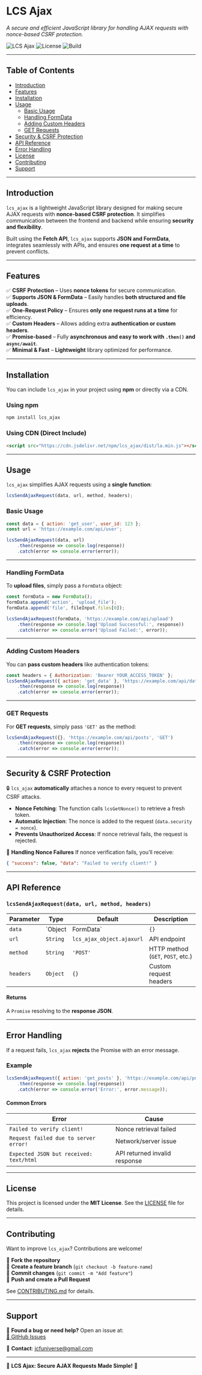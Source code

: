 # **LCS Ajax**  
*A secure and efficient JavaScript library for handling AJAX requests with nonce-based CSRF protection.*

![LCS Ajax](https://img.shields.io/badge/version-0.0.0-blue) ![License](https://img.shields.io/badge/license-MIT-green) ![Build](https://img.shields.io/badge/build-passing-brightgreen)

---

## **Table of Contents**
- [Introduction](#introduction)
- [Features](#features)
- [Installation](#installation)
- [Usage](#usage)
  - [Basic Usage](#basic-usage)
  - [Handling FormData](#handling-formdata)
  - [Adding Custom Headers](#adding-custom-headers)
  - [GET Requests](#get-requests)
- [Security & CSRF Protection](#security--csrf-protection)
- [API Reference](#api-reference)
- [Error Handling](#error-handling)
- [License](#license)
- [Contributing](#contributing)
- [Support](#support)

---

## **Introduction**
`lcs_ajax` is a lightweight JavaScript library designed for making secure AJAX requests with **nonce-based CSRF protection**. It simplifies communication between the frontend and backend while ensuring **security and flexibility**.  

Built using the **Fetch API**, `lcs_ajax` supports **JSON and FormData**, integrates seamlessly with APIs, and ensures **one request at a time** to prevent conflicts.  

---

## **Features**
✅ **CSRF Protection** – Uses **nonce tokens** for secure communication.  
✅ **Supports JSON & FormData** – Easily handles **both structured and file uploads**.  
✅ **One-Request Policy** – Ensures **only one request runs at a time** for efficiency.  
✅ **Custom Headers** – Allows adding extra **authentication or custom headers**.  
✅ **Promise-based** – Fully **asynchronous and easy to work with `.then()` and `async/await`**.  
✅ **Minimal & Fast** – **Lightweight** library optimized for performance.  

---

## **Installation**
You can include `lcs_ajax` in your project using **npm** or directly via a CDN.  

### **Using npm**
```sh
npm install lcs_ajax
```

### **Using CDN (Direct Include)**
```html
<script src="https://cdn.jsdelivr.net/npm/lcs_ajax/dist/la.min.js"></script>
```

---

## **Usage**
`lcs_ajax` simplifies AJAX requests using a **single function**:  

```js
lcsSendAjaxRequest(data, url, method, headers);
```

### **Basic Usage**
```js
const data = { action: 'get_user', user_id: 123 };
const url = 'https://example.com/api/user';

lcsSendAjaxRequest(data, url)
    .then(response => console.log(response))
    .catch(error => console.error(error));
```

---

### **Handling FormData**
To **upload files**, simply pass a `FormData` object:

```js
const formData = new FormData();
formData.append('action', 'upload_file');
formData.append('file', fileInput.files[0]);

lcsSendAjaxRequest(formData, 'https://example.com/api/upload')
    .then(response => console.log('Upload Successful:', response))
    .catch(error => console.error('Upload Failed:', error));
```

---

### **Adding Custom Headers**
You can **pass custom headers** like authentication tokens:

```js
const headers = { Authorization: 'Bearer YOUR_ACCESS_TOKEN' };
lcsSendAjaxRequest({ action: 'get_data' }, 'https://example.com/api/data', 'POST', headers)
    .then(response => console.log(response))
    .catch(error => console.error(error));
```

---

### **GET Requests**
For **GET requests**, simply pass `'GET'` as the method:

```js
lcsSendAjaxRequest({}, 'https://example.com/api/posts', 'GET')
    .then(response => console.log(response))
    .catch(error => console.error(error));
```

---

## **Security & CSRF Protection**
🔒 `lcs_ajax` **automatically** attaches a nonce to every request to prevent CSRF attacks.  

- **Nonce Fetching**: The function calls `lcsGetNonce()` to retrieve a fresh token.  
- **Automatic Injection**: The nonce is added to the request (`data.security = nonce`).  
- **Prevents Unauthorized Access**: If nonce retrieval fails, the request is rejected.

🔹 **Handling Nonce Failures**
If nonce verification fails, you’ll receive:
```json
{ "success": false, "data": "Failed to verify client!" }
```

---

## **API Reference**
### **`lcsSendAjaxRequest(data, url, method, headers)`**
| Parameter | Type | Default | Description |
|-----------|------|---------|-------------|
| `data` | `Object | FormData` | `{}` | Request payload (JSON or FormData) |
| `url` | `String` | `lcs_ajax_object.ajaxurl` | API endpoint |
| `method` | `String` | `'POST'` | HTTP method (`GET`, `POST`, etc.) |
| `headers` | `Object` | `{}` | Custom request headers |

#### **Returns**
A `Promise` resolving to the **response JSON**.

---

## **Error Handling**
If a request fails, `lcs_ajax` **rejects** the Promise with an error message.  

### **Example**
```js
lcsSendAjaxRequest({ action: 'get_posts' }, 'https://example.com/api/posts')
    .then(response => console.log(response))
    .catch(error => console.error('Error:', error.message));
```

#### **Common Errors**
| Error | Cause |
|-------|-------|
| `Failed to verify client!` | Nonce retrieval failed |
| `Request failed due to server error!` | Network/server issue |
| `Expected JSON but received: text/html` | API returned invalid response |

---

## **License**
This project is licensed under the **MIT License**. See the [LICENSE](LICENSE) file for details.

---

## **Contributing**
Want to improve `lcs_ajax`? Contributions are welcome!  

🔹 **Fork the repository**  
🔹 **Create a feature branch** (`git checkout -b feature-name`)  
🔹 **Commit changes** (`git commit -m "Add feature"`)  
🔹 **Push and create a Pull Request**  

See [CONTRIBUTING.md](CONTRIBUTING.md) for details.

---

## **Support**
💬 **Found a bug or need help?** Open an issue at:  
[📌 GitHub Issues](https://github.com/lcsnigeria/lcs_ajax/issues)

📧 **Contact**: jcfuniverse@gmail.com  

---

🚀 **LCS Ajax: Secure AJAX Requests Made Simple!** 🚀  